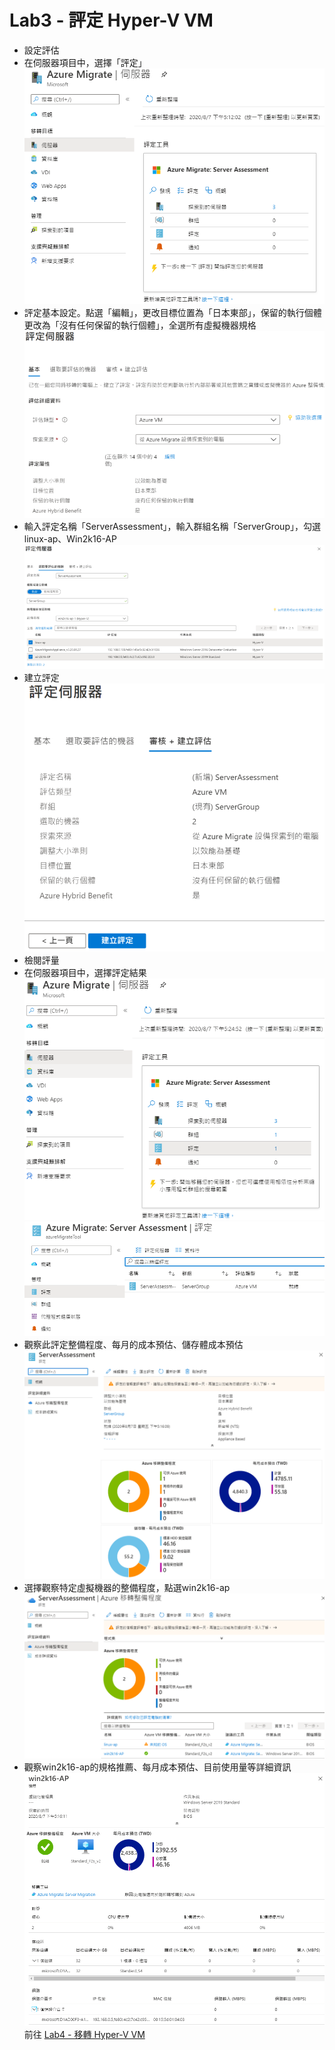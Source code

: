 # Lab3 - 評定 Hyper-V VM

- 設定評估<br>
- 在伺服器項目中，選擇「評定」<br>
![GITHUB](image/assessmentClick.PNG "assessmentClick")<br>
- 評定基本設定。點選「編輯」，更改目標位置為「日本東部」，保留的執行個體更改為「沒有任何保留的執行個體」，全選所有虛擬機器規格<br>
![GITHUB](image/assessmentBasic1.PNG "assessmentBasic")<br>
- 輸入評定名稱「ServerAssessment」，輸入群組名稱「ServerGroup」，勾選 linux-ap、Win2k16-AP<br>
![GITHUB](image/assessmentSelect1.PNG "assessmentSelect")<br>
- 建立評定<br>
![GITHUB](image/assessmentCreate1.PNG "assessmentCreate")<br>
- 檢閱評量<br>
- 在伺服器項目中，選擇評定結果<br>
![GITHUB](image/assessmentView.PNG "assessmentView")<br>
![GITHUB](image/assessmentView2.PNG "assessmentView2")<br>
- 觀察此評定整備程度、每月的成本預估、儲存體成本預估<br>
![GITHUB](image/assessmentView3.PNG "assessmentView3")<br>
- 選擇觀察特定虛擬機器的整備程度，點選win2k16-ap<br>
![GITHUB](image/assessmentView4.PNG "assessmentView4")<br>
- 觀察win2k16-ap的規格推薦、每月成本預估、目前使用量等詳細資訊<br>
![GITHUB](image/assessmentView5.PNG "assessmentView5")<br>
前往 [Lab4 - 移轉 Hyper-V VM](Lab4.md)<br>